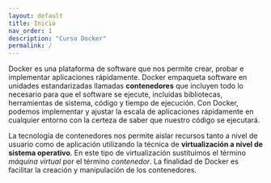 ```yaml
---
layout: default
title: Inicio
nav_order: 1
description: "Curso Docker"
permalink: /
---
```



Docker es una plataforma de software que nos permite crear, probar e implementar aplicaciones rápidamente. Docker empaqueta software en unidades estandarizadas llamadas **contenedores** que incluyen todo lo necesario para que el software se ejecute, incluidas bibliotecas, herramientas de sistema, código y tiempo de ejecución. Con Docker, podemos implementar y ajustar la escala de aplicaciones rápidamente en cualquier entorno con la certeza de saber que nuestro código se ejecutará.

La tecnología de contenedores nos permite aislar recursos tanto a nivel de usuario como de aplicación utilizando la técnica de **virtualización a nivel de sistema operativo**. En este tipo de virtualización sustituimos el término *máquina virtual* por el término *contenedor*. La finalidad de Docker es facilitar la creación y manipulación de los contenedores.
